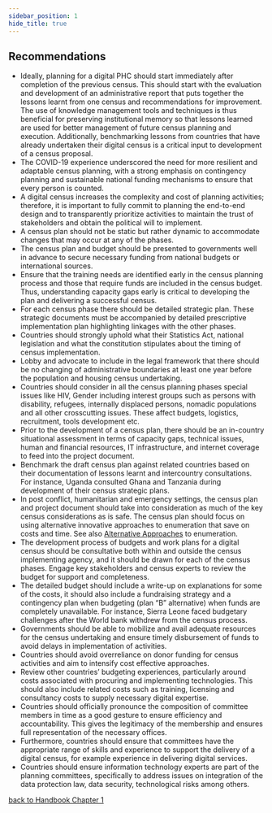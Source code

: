 ```yaml
---
sidebar_position: 1
hide_title: true
---
```


## Recommendations

*   Ideally, planning for a digital PHC should start immediately after completion of the previous census. This should start with the evaluation and development of an administrative report that puts together the lessons learnt from one census and recommendations for improvement. The use of knowledge management tools and techniques is thus beneficial for preserving institutional memory so that lessons learned are used for better management of future census planning and execution. Additionally, benchmarking lessons from countries that have already undertaken their digital census is a critical input to development of a census proposal.
*   The COVID-19 experience underscored the need for more resilient and adaptable census planning, with a strong emphasis on contingency planning and sustainable national funding mechanisms to ensure that every person is counted.
*   A digital census increases the complexity and cost of planning activities; therefore, it is important to fully commit to planning the end-to-end design and to transparently prioritize activities to maintain the trust of stakeholders and obtain the political will to implement.
*   A census plan should not be static but rather dynamic to accommodate changes that may occur at any of the phases.
*   The census plan and budget should be presented to governments well in advance to secure necessary funding from national budgets or international sources.
*   Ensure that the training needs are identified early in the census planning process and those that require funds are included in the census budget. Thus, understanding capacity gaps early is critical to developing the plan and delivering a successful census.
*   For each census phase there should be detailed strategic plan. These strategic documents must be accompanied by detailed prescriptive implementation plan highlighting linkages with the other phases.
*   Countries should strongly uphold what their Statistics Act, national legislation and what the constitution stipulates about the timing of census implementation.
*   Lobby and advocate to include in the legal framework that there should be no changing of administrative boundaries at least one year before the population and housing census undertaking.
*   Countries should consider in all the census planning phases special issues like HIV, Gender including interest groups such as persons with disability, refugees, internally displaced persons, nomadic populations and all other crosscutting issues. These affect budgets, logistics, recruitment, tools development etc.
*   Prior to the development of a census plan, there should be an in-country situational assessment in terms of capacity gaps, technical issues, human and financial resources, IT infrastructure, and internet coverage to feed into the project document.
*   Benchmark the draft census plan against related countries based on their documentation of lessons learnt and intercountry consultations. For instance, Uganda consulted Ghana and Tanzania during development of their census strategic plans.
*   In post conflict, humanitarian and emergency settings, the census plan and project document should take into consideration as much of the key census considerations as is safe. The census plan should focus on using alternative innovative approaches to enumeration that save on costs and time. See also [Alternative Approaches](#_Alternative_Approaches) to enumeration.
*   The development process of budgets and work plans for a digital census should be consultative both within and outside the census implementing agency, and it should be drawn for each of the census phases. Engage key stakeholders and census experts to review the budget for support and completeness.
*   The detailed budget should include a write-up on explanations for some of the costs, it should also include a fundraising strategy and a contingency plan when budgeting (plan “B” alternative) when funds are completely unavailable. For instance, Sierra Leone faced budgetary challenges after the World bank withdrew from the census process.
*   Governments should be able to mobilize and avail adequate resources for the census undertaking and ensure timely disbursement of funds to avoid delays in implementation of activities.
*   Countries should avoid overreliance on donor funding for census activities and aim to intensify cost effective approaches.
*   Review other countries’ budgeting experiences, particularly around costs associated with procuring and implementing technologies. This should also include related costs such as training, licensing and consultancy costs to supply necessary digital expertise.
*   Countries should officially pronounce the composition of committee members in time as a good gesture to ensure efficiency and accountability. This gives the legitimacy of the membership and ensures full representation of the necessary offices.
*   Furthermore, countries should ensure that committees have the appropriate range of skills and experience to support the delivery of a digital census, for example experience in delivering digital services.
*   Countries should ensure information technology experts are part of the planning committees, specifically to address issues on integration of the data protection law, data security, technological risks among others.


[back to Handbook Chapter 1](/docs/experiences-lessons-2020/Chapter-01/Introduction)